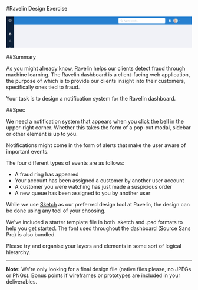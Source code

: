 #Ravelin Design Exercise

![](https://raw.githubusercontent.com/unravelin/design-exercise/master/top_nav.jpg?token=ACOg56ulcJ6ZXLse1zlFDGc2dZpFmaA7ks5X_UB-wA%3D%3D)

##Summary

As you might already know, Ravelin helps our clients detect fraud through machine learning. The Ravelin dashboard is a client-facing web application, the purpose of which is to provide our clients insight into their customers, specifically ones tied to fraud.

Your task is to design a notification system for the Ravelin dashboard.

##Spec

We need a notification system that appears when you click the bell in the upper-right corner. Whether this takes the form of a pop-out modal, sidebar or other element is up to you.

Notifications might come in the form of alerts that make the user aware of important events.

The four different types of events are as follows:

- A fraud ring has appeared
- Your account has been assigned a customer by another user account
- A customer you were watching has just made a suspicious order
- A new queue has been assigned to you by another user

While we use [Sketch](https://www.sketchapp.com/) as our preferred design tool at Ravelin, the design can be done using any tool of your choosing. 

We've included a starter template file in both .sketch and .psd formats to help you get started. The font used throughout the dashboard (Source Sans Pro) is also bundled.

Please try and organise your layers and elements in some sort of logical hierarchy.

___

**Note:** We're only looking for a final design file (native files please, no JPEGs or PNGs). Bonus points if wireframes or prototypes are included in your deliverables.
